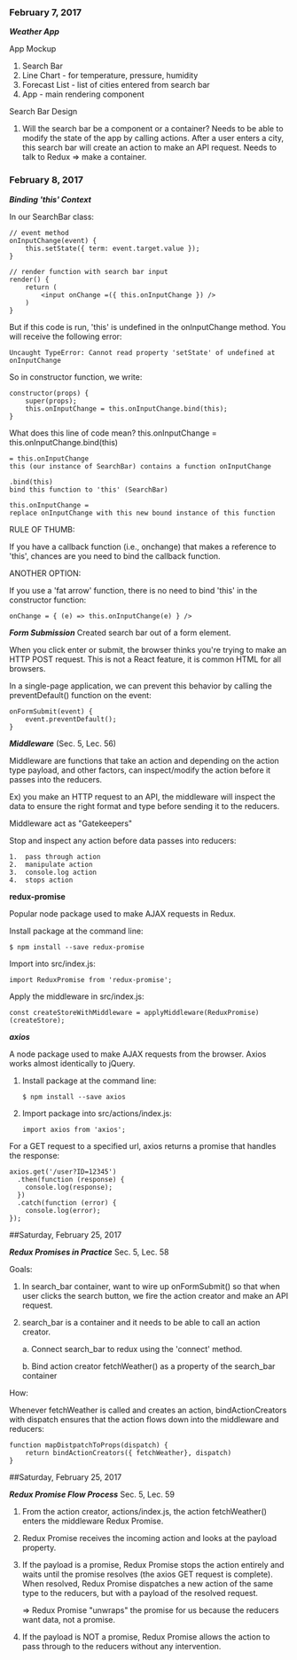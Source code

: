 ### February 7, 2017

***Weather App***

App Mockup
1.  Search Bar
2.  Line Chart - for temperature, pressure, humidity
3.  Forecast List - list of cities entered from search bar
4.  App - main rendering component

Search Bar Design
1.  Will the search bar be a component or a container?
        Needs to be able to modify the state of the app by calling actions.  After a user enters a city, this search bar will create an action to make an API request.  Needs to talk to Redux => make a container.


### February 8, 2017

***Binding 'this' Context***

In our SearchBar class:

    // event method
    onInputChange(event) {
        this.setState({ term: event.target.value });
    }
    
    // render function with search bar input
    render() {
        return (
            <input onChange =({ this.onInputChange }) />    
        )
    }      

But if this code is run, 'this' is undefined in the onInputChange method.  You will receive the following error:
    
    Uncaught TypeError: Cannot read property 'setState' of undefined at onInputChange

So in constructor function, we write:

    constructor(props) {
        super(props);
        this.onInputChange = this.onInputChange.bind(this);
    }

What does this line of code mean?
this.onInputChange = this.onInputChange.bind(this)

    = this.onInputChange
    this (our instance of SearchBar) contains a function onInputChange
    
    .bind(this)
    bind this function to 'this' (SearchBar)

    this.onInputChange = 
    replace onInputChange with this new bound instance of this function

RULE OF THUMB:

If you have a callback function (i.e., onchange) that makes a reference to 'this', chances are you need to bind the callback function.

ANOTHER OPTION:

If you use a 'fat arrow' function, there is no need to bind 'this' in the constructor function:

    onChange = { (e) => this.onInputChange(e) } />


***Form Submission***
Created search bar out of a form element.

When you click enter or submit, the browser thinks you're trying to make an HTTP POST request.  This is not a React feature, it is common HTML for all browsers.

In a single-page application, we can prevent this behavior by calling the preventDefault() function on the event:

    onFormSubmit(event) {
        event.preventDefault();
    }


***Middleware***
(Sec. 5, Lec. 56)

Middleware are functions that take an action and depending on the action type payload, and other factors, can inspect/modify the action before it passes into the reducers.

Ex) you make an HTTP request to an API, the middleware will inspect the data to ensure the right format and type before sending it to the reducers.

Middleware act as "Gatekeepers"

Stop and inspect any action before data passes into reducers:

    1.  pass through action
    2.  manipulate action
    3.  console.log action
    4.  stops action

**redux-promise**

Popular node package used to make AJAX requests in Redux.

Install package at the command line:

    $ npm install --save redux-promise

Import into src/index.js:

    import ReduxPromise from 'redux-promise';

Apply the middleware in src/index.js:

    const createStoreWithMiddleware = applyMiddleware(ReduxPromise)(createStore);

***axios***

A node package used to make AJAX requests from the browser.  Axios works almost identically to jQuery.

1.  Install package at the command line:

        $ npm install --save axios

2.  Import package into src/actions/index.js:

        import axios from 'axios';

For a GET request to a specified url, axios returns a promise that handles the response:

    axios.get('/user?ID=12345')
      .then(function (response) {
        console.log(response);
      })
      .catch(function (error) {
        console.log(error);
    });


 ##Saturday, February 25, 2017

***Redux Promises in Practice***
Sec. 5, Lec. 58

Goals:

1.  In search_bar container, want to wire up onFormSubmit() so that when user clicks the search button, we fire the action creator and make an API request.

2.  search_bar is a container and it needs to be able to call an action creator.

    a.  Connect search_bar to redux using the 'connect' method.

    b.  Bind action creator fetchWeather() as a property of the search_bar container

How:

Whenever fetchWeather is called and creates an action, bindActionCreators with dispatch ensures that the action flows down into the middleware and reducers:

    function mapDistpatchToProps(dispatch) {
        return bindActionCreators({ fetchWeather}, dispatch)
    }

##Saturday, February 25, 2017

***Redux Promise Flow Process***
Sec. 5, Lec. 59

1.  From the action creator, actions/index.js, the action fetchWeather() enters the middleware Redux Promise.

2.  Redux Promise receives the incoming action and looks at the payload property.

3.  If the payload is a promise, Redux Promise stops the action entirely and waits until the promise resolves (the axios GET request is complete).  When resolved, Redux Promise dispatches a new action of the same type to the reducers, but with a payload of the resolved request.

    =>  Redux Promise "unwraps" the promise for us because the reducers want   data, not a promise.

4.  If the payload is NOT a promise, Redux Promise allows the action to pass through to the reducers without any intervention.




